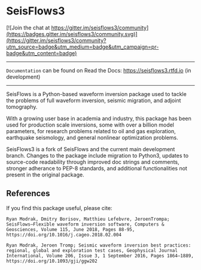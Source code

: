 SeisFlows3
==========

[![Join the chat at https://gitter.im/seisflows3/community](https://badges.gitter.im/seisflows3/community.svg)](https://gitter.im/seisflows3/community?utm_source=badge&utm_medium=badge&utm_campaign=pr-badge&utm_content=badge)

---
`Documentation` can be found on Read the Docs: https://seisflows3.rtfd.io (in development)

---

SeisFlows is a Python-based waveform inversion package used to tackle the problems of full waveform inversion, seismic migration, and adjoint tomography.  
                                                                                 
With a growing user base in academia and industry, this package has been used for production scale inversions, some with over a billion model parameters, for research problems related to oil and gas exploration, earthquake seismology, and general nonlinear optimization problems.                                         
                                                                                 
SeisFlows3 is a fork of SeisFlows and the current main development branch. Changes to the package include migration to Python3, updates to source-code readability through improved doc strings and comments, stronger adherance to PEP-8 standards, and additional functionalities not present in the original package.                                                                       

References
----------
If you find this package useful, please cite:

`Ryan Modrak, Dmitry Borisov, Matthieu Lefebvre, JeroenTrompa; SeisFlows—Flexible waveform inversion software, Computers & Geosciences, Volume 115, June 2018, Pages 88-95, https://doi.org/10.1016/j.cageo.2018.02.004`

`Ryan Modrak, Jeroen Tromp; Seismic waveform inversion best practices: regional, global and exploration test cases, Geophysical Journal International, Volume 206, Issue 3, 1 September 2016, Pages 1864–1889, https://doi.org/10.1093/gji/ggw202`


